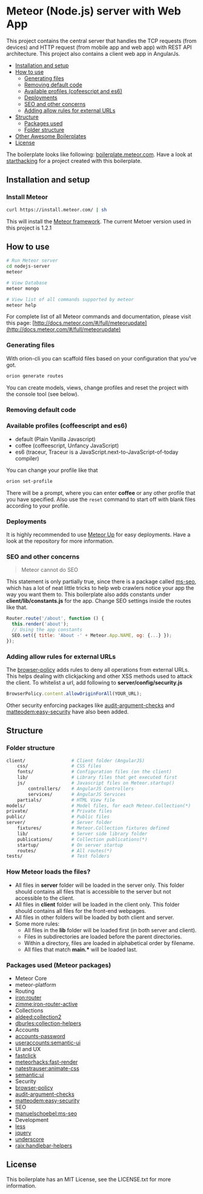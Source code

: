 # Meteor (Node.js) server with Web App

This project contains the central server that handles the TCP requests (from devices) and HTTP request (from mobile app and web app) with REST API architecture. This project also contains a client web app in AngularJs.

<!-- toc -->

* [Installation and setup](#installation-and-setup)
* [How to use](#how-to-use)
  * [Generating files](#generating-files)
  * [Removing default code](#removing-default-code)
  * [Available profiles (cofeescript and es6)](#available-profiles-cofeescript-and-es6)
  * [Deployments](#deployments)
  * [SEO and other concerns](#seo-and-other-concerns)
  * [Adding allow rules for external URLs](#adding-allow-rules-for-external-urls)
* [Structure](#structure)
  * [Packages used](#packages-used)
  * [Folder structure](#folder-structure)
* [Other Awesome Boilerplates](#other-awesome-boilerplates)
* [License](#license)

<!-- toc stop -->

The boilerplate looks like following: [boilerplate.meteor.com](http://boilerplate.meteor.com). Have a look at [starthacking](http://starthacking.meteor.com/) for a project created with this boilerplate.

## Installation and setup
### Install Meteor
```bash
curl https://install.meteor.com/ | sh
```

This will install the [Meteor framework](https://www.meteor.com). The current Metoer version used in this project is 1.2.1

## How to use
```sh
# Run Meteor server
cd nodejs-server
meteor

# View Database
meteor mongo

# View list of all commands supported by meteor
meteor help
```
For complete list of all Meteor commands and documentation, please visit this page: [http://docs.meteor.com/#/full/meteorupdate](http://docs.meteor.com/#/full/meteorupdate)

### Generating files

With orion-cli you can scaffold files based on your configuration that you've got.

```sh
orion generate routes
```

You can create models, views, change profiles and reset the project with the console tool (see below).


### Removing default code


### Available profiles (coffeescript and es6)

* default (Plain Vanilla Javascript)
* coffee (coffeescript, Unfancy JavaScript)
* es6 (traceur, Traceur is a JavaScript.next-to-JavaScript-of-today compiler)

You can change your profile like that
```sh
orion set-profile
```

There will be a prompt, where you can enter __coffee__ or any other profile that you have specified. Also use the ```reset``` command to start off with blank files according to your profile.

### Deployments

It is highly recommended to use [Meteor Up](https://github.com/arunoda/meteor-up) for easy deployments.
Have a look at the repository for more information.

### SEO and other concerns

> Meteor cannot do SEO

This statement is only partially true, since there is a package called [ms-seo](https://github.com/DerMambo/ms-seo), which
has a lot of neat little tricks to help web crawlers notice your app the way you want them to. This boilerplate also adds constants under
__client/lib/constants.js__ for the app. Change SEO settings inside the routes like that.

```javascript
Router.route('/about', function () {
  this.render('about');
  // Using the app constants
  SEO.set({ title: 'About -' + Meteor.App.NAME, og: {...} });
});
```

### Adding allow rules for external URLs

The [browser-policy](https://atmospherejs.com/meteor/browser-policy) adds rules to deny all operations from external URLs.
This helps dealing with clickjacking and other XSS methods used to attack the client. To whitelist a url, add following to
__server/config/security.js__

```javascript
BrowserPolicy.content.allowOriginForAll(YOUR_URL);
```

Other security enforcing packages like [audit-argument-checks](https://docs.meteor.com/#/full/auditargumentchecks) and
[matteodem:easy-security](https://github.com/matteodem/meteor-easy-security) have also been added.

## Structure

### Folder structure

``` sh
client/ 				# Client folder (AngularJS)
    css/                # CSS files
    fonts/              # Configuration files (on the client)
	lib/                # Library files that get executed first
    js/                 # Javascript files on Meteor.startup()
        controllers/    # AngularJS Controllers
        services/       # AngularJS Services
    partials/           # HTML View file
models/  				# Model files, for each Meteor.Collection(*)
private/                # Private files
public/                 # Public files
server/					# Server folder
    fixtures/           # Meteor.Collection fixtures defined
    lib/                # Server side library folder
    publications/       # Collection publications(*)
    startup/            # On server startup
    routes/             # All routes(*)
tests/                  # Test folders
```

### How Meteor loads the files?
* All files in __server__ folder will be loaded in the server only. This folder should contains all files that is accessible to the server but not accessible to the client.
* All files in __client__ folder will be loaded in the client only. This folder should contains all files for the front-end webpages.
* All files in other folders will be loaded by both client and server.
* Some more rules:
  * All files in the __lib__ folder will be loaded first (in both server and client).
  * Files in subdirectories are loaded before the parent directories.
  * Within a directory, files are loaded in alphabetical order by filename.
  * All files that match __main.*__ will be loaded last.

### Packages used (Meteor packages)

* Meteor Core
* meteor-platform
* Routing
* [iron:router](https://github.com/EventedMind/iron-router)
* [zimme:iron-router-active](https://github.com/zimme/meteor-iron-router-active)
* Collections
* [aldeed:collection2](https://github.com/aldeed/meteor-collection2)
* [dburles:collection-helpers](https://github.com/dburles/meteor-collection-helpers)
* Accounts
* [accounts-password](https://github.com/meteor/meteor/tree/devel/packages/accounts-password)
* [useraccounts:semantic-ui](https://github.com/meteor-useraccounts/semantic-ui)
* UI and UX
* [fastclick](https://github.com/meteor/meteor/tree/devel/packages/fastclick)
* [meteorhacks:fast-render](https://github.com/meteorhacks/fast-render)
* [natestrauser:animate-css](https://github.com/nate-strauser/meteor-animate-css/)
* [semantic:ui](https://github.com/Semantic-Org/Semantic-UI-Meteor/)
* Security
* [browser-policy](https://github.com/meteor/meteor/tree/devel/packages/browser-policy)
* [audit-argument-checks](https://github.com/meteor/meteor/tree/devel/packages/audit-argument-checks)
* [matteodem:easy-security](https://github.com/matteodem/meteor-easy-security)
* SEO
* [manuelschoebel:ms-seo](https://github.com/DerMambo/ms-seo)
* Development
* [less](https://github.com/meteor/meteor/tree/devel/packages/less)
* [jquery](https://github.com/meteor/meteor/tree/devel/packages/jquery)
* [underscore](https://github.com/meteor/meteor/tree/devel/packages/underscore)
* [raix:handlebar-helpers](https://github.com/raix/Meteor-handlebar-helpers)

## License
This boilerplate has an MIT License, see the LICENSE.txt for more information.
